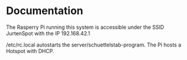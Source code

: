 # Documentation

The Rasperry Pi running this system is accessible under the SSID JurtenSpot with the IP 192.168.42.1

/etc/rc.local autostarts the server/schuettelstab-program. The Pi hosts a Hotspot with DHCP.
